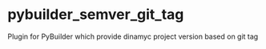 # pybuilder_semver_git_tag
Plugin for PyBuilder which provide dinamyc project version based on git tag
